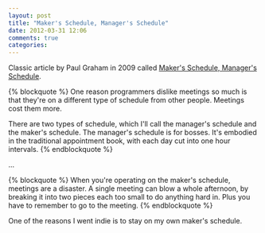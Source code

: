 ```yaml
---
layout: post
title: "Maker's Schedule, Manager's Schedule"
date: 2012-03-31 12:06
comments: true
categories: 
---
```


Classic article by Paul Graham in 2009 called [Maker's Schedule, Manager's Schedule](http://www.paulgraham.com/makersschedule.html).

{% blockquote %}
One reason programmers dislike meetings so much is that they're on a different type of schedule from other people. Meetings cost them more.

There are two types of schedule, which I'll call the manager's schedule and the maker's schedule. The manager's schedule is for bosses.  It's embodied in the traditional appointment book, with each day cut into one hour intervals.
{% endblockquote %}

...

{% blockquote %}
When you're operating on the maker's schedule, meetings are a disaster. A single meeting can blow a whole afternoon, by breaking it into two pieces each too small to do anything hard in. Plus you have to remember to go to the meeting. 
{% endblockquote %}

One of the reasons I went indie is to stay on my own maker's schedule.
